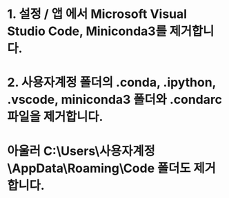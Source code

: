 # 1. 설정 / 앱 에서 Microsoft Visual Studio Code, Miniconda3를 제거합니다. 


# 2. 사용자계정 폴더의 .conda, .ipython, .vscode, miniconda3 폴더와 .condarc 파일을 제거합니다. 

# 아울러 C:\Users\사용자계정\AppData\Roaming\Code 폴더도 제거합니다.
